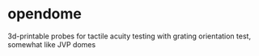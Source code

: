 # opendome
3d-printable probes for tactile acuity testing with grating orientation test, somewhat like JVP domes
